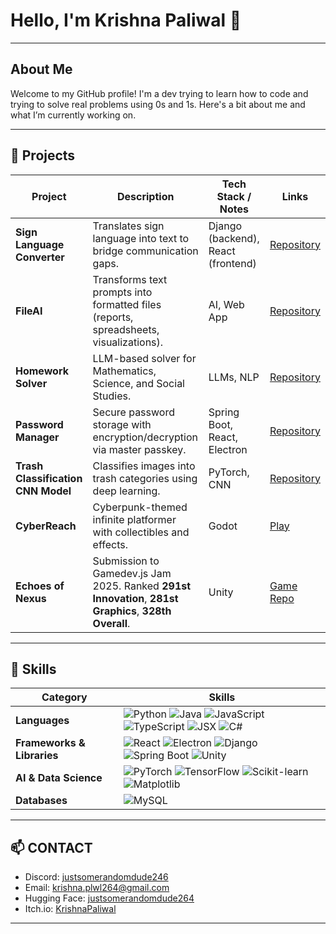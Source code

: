 # Hello, I'm Krishna Paliwal 👋

---
## About Me
Welcome to my GitHub profile! I'm a dev trying to learn how to code and trying to solve real problems using 0s and 1s. Here's a bit about me and what I’m currently working on.

---
## 🔭 Projects

| Project | Description | Tech Stack / Notes | Links |
|---------|-------------|---------------------|-------|
| **Sign Language Converter** | Translates sign language into text to bridge communication gaps. | Django (backend), React (frontend) | [Repository](https://github.com/justsomerandomdude264/Sign_Language_Converter) |
| **FileAI** | Transforms text prompts into formatted files (reports, spreadsheets, visualizations). | AI, Web App | [Repository](https://github.com/justsomerandomdude264/File_AI) |
| **Homework Solver** | LLM-based solver for Mathematics, Science, and Social Studies. | LLMs, NLP | [Repository](https://github.com/justsomerandomdude264/Homework_Solver_LLM) |
| **Password Manager** | Secure password storage with encryption/decryption via master passkey. | Spring Boot, React, Electron | [Repository](https://github.com/justsomerandomdude264/Password_Manager) |
| **Trash Classification CNN Model** | Classifies images into trash categories using deep learning. | PyTorch, CNN | [Repository](https://github.com/justsomerandomdude264/Trash_Classification_CNN_Model) |
| **CyberReach** | Cyberpunk-themed infinite platformer with collectibles and effects. | Godot | [Play](https://krishnapaliwal.itch.io/cyberreach) |
| **Echoes of Nexus** | Submission to Gamedev.js Jam 2025. Ranked **291st Innovation**, **281st Graphics**, **328th Overall**. | Unity | [Game Repo](https://github.com/Sounagix/gamedevjs-jam-2025) |

---
## 💼 Skills

| Category | Skills |
|----------|---------|
| **Languages** | ![Python](https://img.shields.io/badge/Python-3776AB?style=for-the-badge&logo=python&logoColor=white) ![Java](https://img.shields.io/badge/Java-ED8B00?style=for-the-badge&logo=java&logoColor=white) ![JavaScript](https://img.shields.io/badge/JavaScript-F7DF1E?style=for-the-badge&logo=javascript&logoColor=black) ![TypeScript](https://img.shields.io/badge/TypeScript-007ACC?style=for-the-badge&logo=typescript&logoColor=white) ![JSX](https://img.shields.io/badge/JSX-61DAFB?style=for-the-badge&logo=react&logoColor=black) ![C#](https://img.shields.io/badge/C%23-239120?style=for-the-badge&logo=c-sharp&logoColor=white) |
| **Frameworks & Libraries** | ![React](https://img.shields.io/badge/React-61DAFB?style=for-the-badge&logo=react&logoColor=black) ![Electron](https://img.shields.io/badge/Electron-47848F?style=for-the-badge&logo=electron&logoColor=white) ![Django](https://img.shields.io/badge/Django-092E20?style=for-the-badge&logo=django&logoColor=white) ![Spring Boot](https://img.shields.io/badge/Spring_Boot-6DB33F?style=for-the-badge&logo=spring-boot&logoColor=white) ![Unity](https://img.shields.io/badge/Unity-000000?style=for-the-badge&logo=unity&logoColor=white) |
| **AI & Data Science** | ![PyTorch](https://img.shields.io/badge/PyTorch-EE4C2C?style=for-the-badge&logo=pytorch&logoColor=white) ![TensorFlow](https://img.shields.io/badge/TensorFlow-FF6F00?style=for-the-badge&logo=tensorflow&logoColor=white) ![Scikit-learn](https://img.shields.io/badge/Scikit--learn-F7931E?style=for-the-badge&logo=scikit-learn&logoColor=white) ![Matplotlib](https://img.shields.io/badge/Matplotlib-013243?style=for-the-badge&logo=python&logoColor=white) |
| **Databases** | ![MySQL](https://img.shields.io/badge/MySQL-4479A1?style=for-the-badge&logo=mysql&logoColor=white) |

---
## 📫 CONTACT
- Discord: [justsomerandomdude246](justsomerandomdude246)
- Email: krishna.plwl264@gmail.com
- Hugging Face: [justsomerandomdude264](https://huggingface.co/justsomerandomdude264)
- Itch.io: [KrishnaPaliwal](https://krishnapaliwal.itch.io/)

---
